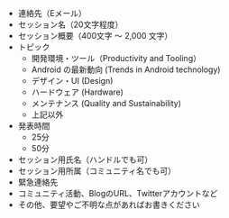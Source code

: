 - 連絡先（Eメール）
- セッション名（20文字程度）
- セッション概要（400文字 〜 2,000 文字）
- トピック
  - 開発環境・ツール（Productivity and Tooling）
  - Android の最新動向 (Trends in Android technology)
  - デザイン・UI (Design)
  - ハードウェア (Hardware)
  - メンテナンス (Quality and Sustainability)
  - 上記以外
- 発表時間
  - 25分
  - 50分
- セッション用氏名（ハンドルでも可）
- セッション用所属（コミュニティ名でも可）
- 緊急連絡先
- コミュニティ活動、BlogのURL、Twitterアカウントなど
- その他、要望やご不明な点があればお書きください
